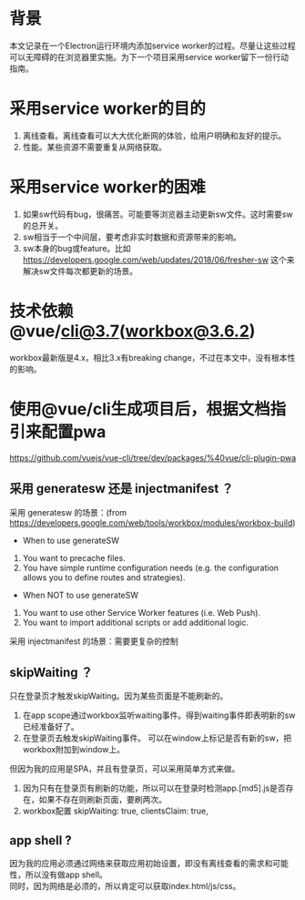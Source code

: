 # 背景
本文记录在一个Electron运行环境内添加service worker的过程。尽量让这些过程可以无障碍的在浏览器里实施。为下一个项目采用service worker留下一份行动指南。

# 采用service worker的目的
1. 离线查看。离线查看可以大大优化断网的体验，给用户明确和友好的提示。
2. 性能。某些资源不需要重复从网络获取。

# 采用service worker的困难
1. 如果sw代码有bug，很痛苦。可能要等浏览器主动更新sw文件。这时需要sw的总开关。
2. sw相当于一个中间层，要考虑非实时数据和资源带来的影响。
3. sw本身的bug或feature。比如 https://developers.google.com/web/updates/2018/06/fresher-sw 这个来解决sw文件每次都更新的场景。

# 技术依赖@vue/cli@3.7(workbox@3.6.2)
workbox最新版是4.x，相比3.x有breaking change，不过在本文中，没有根本性的影响。

# 使用@vue/cli生成项目后，根据文档指引来配置pwa
https://github.com/vuejs/vue-cli/tree/dev/packages/%40vue/cli-plugin-pwa

## 采用 generatesw 还是 injectmanifest ？
采用 generatesw 的场景：(from https://developers.google.com/web/tools/workbox/modules/workbox-build)
* When to use generateSW
1. You want to precache files.
1. You have simple runtime configuration needs (e.g. the configuration allows you to define routes and strategies).
* When NOT to use generateSW
1. You want to use other Service Worker features (i.e. Web Push).
1. You want to import additional scripts or add additional logic.

采用 injectmanifest 的场景：需要更复杂的控制

## skipWaiting ？
只在登录页才触发skipWaiting。因为某些页面是不能刷新的。  
1. 在app scope通过workbox监听waiting事件。得到waiting事件即表明新的sw已经准备好了。
1. 在登录页去触发skipWaiting事件。
可以在window上标记是否有新的sw，把workbox附加到window上。  

但因为我的应用是SPA，并且有登录页，可以采用简单方式来做。
1. 因为只有在登录页有刷新的功能，所以可以在登录时检测app.[md5].js是否存在，如果不存在则刷新页面，要刷两次。
1. workbox配置 skipWaiting: true, clientsClaim: true,

## app shell ?
因为我的应用必须通过网络来获取应用初始设置，即没有离线查看的需求和可能性，所以没有做app shell。  
同时，因为网络是必须的，所以肯定可以获取index.html/js/css。



